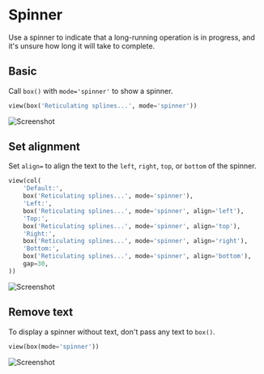# Spinner

Use a spinner to indicate that a long-running operation is in progress,
and it's unsure how long it will take to complete.

## Basic

Call `box()` with `mode='spinner'` to show a spinner.


```py
view(box('Reticulating splines...', mode='spinner'))
```


![Screenshot](assets/screenshots/spinner_basic.png)


## Set alignment

Set `align=` to align the text to the `left`, `right`, `top`, or `bottom` of the spinner.


```py
view(col(
    'Default:',
    box('Reticulating splines...', mode='spinner'),
    'Left:',
    box('Reticulating splines...', mode='spinner', align='left'),
    'Top:',
    box('Reticulating splines...', mode='spinner', align='top'),
    'Right:',
    box('Reticulating splines...', mode='spinner', align='right'),
    'Bottom:',
    box('Reticulating splines...', mode='spinner', align='bottom'),
    gap=30,
))
```


![Screenshot](assets/screenshots/spinner_align.png)


## Remove text

To display a spinner without text, don't pass any text to `box()`.


```py
view(box(mode='spinner'))
```


![Screenshot](assets/screenshots/spinner_only.png)
